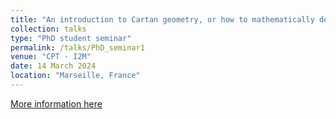 ```yaml
---
title: "An introduction to Cartan geometry, or how to mathematically describe a hamster rolling a ball on curved space."
collection: talks
type: "PhD student seminar"
permalink: /talks/PhD_seminar1
venue: "CPT - I2M"
date: 14 March 2024
location: "Marseille, France"
---
```


[More information here](https://www.i2m.univ-amu.fr/events/tba-84/)